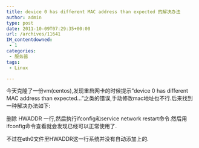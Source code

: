 ```yaml
---
title: device 0 has different MAC address than expected 的解决办法
author: admin
type: post
date: 2011-10-09T07:29:35+00:00
url: /archives/11641
IM_contentdowned:
 - 1
categories:
 - 服务器
tags:
 - Linux

---
```

今天克隆了一份vm(centos),发现重启网卡的时候提示”device 0 has different MAC address than expected…”之类的错误,手动修改mac地址也不行.后来找到一种解决办法如下:

删除 HWADDR 一行,然后执行ifconfig和service network restart命令.然后用ifconfig命令查看就会发现已经可以正常使用了.

不过在eth0文件里HWADDR这一行系统并没有自动添加上的.